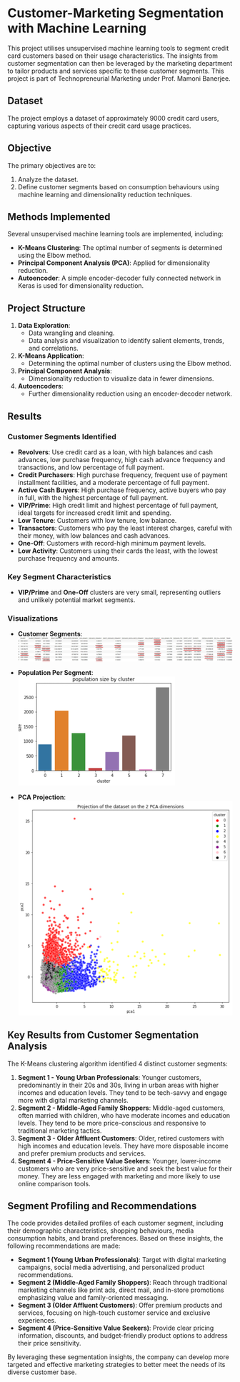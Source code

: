 
# Customer-Marketing Segmentation with Machine Learning

This project utilises unsupervised machine learning tools to segment credit card customers based on their usage characteristics. The insights from customer segmentation can then be leveraged by the marketing department to tailor products and services specific to these customer segments. This project is part of Technopreneurial Marketing under Prof. Mamoni Banerjee.

## Dataset
The project employs a dataset of approximately 9000 credit card users, capturing various aspects of their credit card usage practices.

## Objective
The primary objectives are to:
1. Analyze the dataset.
2. Define customer segments based on consumption behaviours using machine learning and dimensionality reduction techniques.

## Methods Implemented
Several unsupervised machine learning tools are implemented, including:
- **K-Means Clustering**: The optimal number of segments is determined using the Elbow method.
- **Principal Component Analysis (PCA)**: Applied for dimensionality reduction.
- **Autoencoder**: A simple encoder-decoder fully connected network in Keras is used for dimensionality reduction.

## Project Structure
1. **Data Exploration**:
   - Data wrangling and cleaning.
   - Data analysis and visualization to identify salient elements, trends, and correlations.
2. **K-Means Application**:
   - Determining the optimal number of clusters using the Elbow method.
3. **Principal Component Analysis**:
   - Dimensionality reduction to visualize data in fewer dimensions.
4. **Autoencoders**:
   - Further dimensionality reduction using an encoder-decoder network.

## Results
### Customer Segments Identified
- **Revolvers**: Use credit card as a loan, with high balances and cash advances, low purchase frequency, high cash advance frequency and transactions, and low percentage of full payment.
- **Credit Purchasers**: High purchase frequency, frequent use of payment installment facilities, and a moderate percentage of full payment.
- **Active Cash Buyers**: High purchase frequency, active buyers who pay in full, with the highest percentage of full payment.
- **VIP/Prime**: High credit limit and highest percentage of full payment, ideal targets for increased credit limit and spending.
- **Low Tenure**: Customers with low tenure, low balance.
- **Transactors**: Customers who pay the least interest charges, careful with their money, with low balances and cash advances.
- **One-Off**: Customers with record-high minimum payment levels.
- **Low Activity**: Customers using their cards the least, with the lowest purchase frequency and amounts.

### Key Segment Characteristics
- **VIP/Prime** and **One-Off** clusters are very small, representing outliers and unlikely potential market segments.

### Visualizations
- **Customer Segments**:
  ![](visualisations/segments.jpg)
  
- **Population Per Segment**:
  ![](visualisations/population.png)
  
- **PCA Projection**:
  ![](visualisations/pca.png)

## Key Results from Customer Segmentation Analysis
The K-Means clustering algorithm identified 4 distinct customer segments:

1. **Segment 1 - Young Urban Professionals**: Younger customers, predominantly in their 20s and 30s, living in urban areas with higher incomes and education levels. They tend to be tech-savvy and engage more with digital marketing channels.
2. **Segment 2 - Middle-Aged Family Shoppers**: Middle-aged customers, often married with children, who have moderate incomes and education levels. They tend to be more price-conscious and responsive to traditional marketing tactics.
3. **Segment 3 - Older Affluent Customers**: Older, retired customers with high incomes and education levels. They have more disposable income and prefer premium products and services.
4. **Segment 4 - Price-Sensitive Value Seekers**: Younger, lower-income customers who are very price-sensitive and seek the best value for their money. They are less engaged with marketing and more likely to use online comparison tools.

## Segment Profiling and Recommendations
The code provides detailed profiles of each customer segment, including their demographic characteristics, shopping behaviours, media consumption habits, and brand preferences. Based on these insights, the following recommendations are made:

- **Segment 1 (Young Urban Professionals)**: Target with digital marketing campaigns, social media advertising, and personalized product recommendations.
- **Segment 2 (Middle-Aged Family Shoppers)**: Reach through traditional marketing channels like print ads, direct mail, and in-store promotions emphasizing value and family-oriented messaging.
- **Segment 3 (Older Affluent Customers)**: Offer premium products and services, focusing on high-touch customer service and exclusive experiences.
- **Segment 4 (Price-Sensitive Value Seekers)**: Provide clear pricing information, discounts, and budget-friendly product options to address their price sensitivity.

By leveraging these segmentation insights, the company can develop more targeted and effective marketing strategies to better meet the needs of its diverse customer base.
